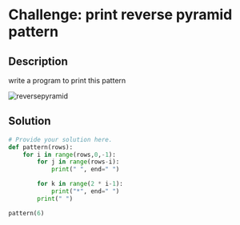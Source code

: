 # Challenge: print reverse pyramid pattern

## Description

write a program to print this pattern

![reversepyramid](https://github.com/user-attachments/assets/0c357e4a-162f-48bd-8af4-4f282a591673)

## Solution

```python
# Provide your solution here.
def pattern(rows):
    for i in range(rows,0,-1):
        for j in range(rows-i):
            print(" ", end=" ")

        for k in range(2 * i-1):
            print("*", end=" ")
        print(" ")

pattern(6)


